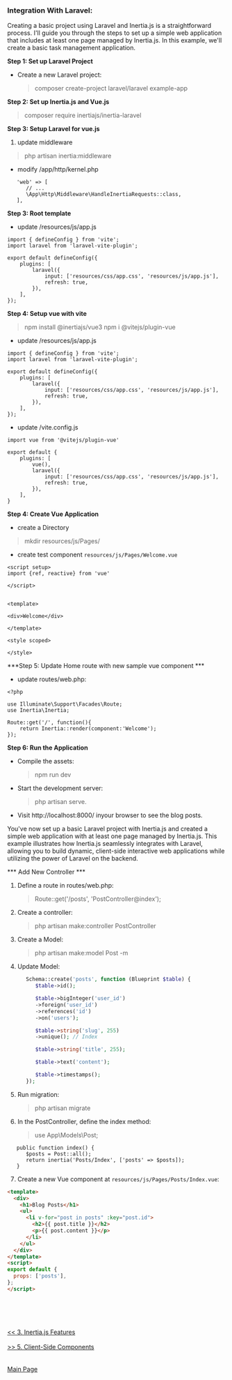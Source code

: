 
### Integration With Laravel:

<p>
Creating a basic project using Laravel and Inertia.js is a straightforward process. I'll guide you through the steps to set up a simple web application that includes at least one page managed by Inertia.js. In this example, we'll create a basic task management application.
</p>

**Step 1: Set up Laravel Project**

- Create a new Laravel project: 
   > composer create-project laravel/laravel example-app


**Step 2: Set up Inertia.js and Vue.js**

   >composer require inertiajs/inertia-laravel

**Step 3: Setup Laravel for vue.js**

   1. update middleware

   > php artisan inertia:middleware

   - modify /app/http/kernel.php

```
   'web' => [
      // ...
      \App\Http\Middleware\HandleInertiaRequests::class,
   ],
```
**Step 3: Root template**

- update /resources/js/app.js

```
import { defineConfig } from 'vite';
import laravel from 'laravel-vite-plugin';

export default defineConfig({
    plugins: [
        laravel({
            input: ['resources/css/app.css', 'resources/js/app.js'],
            refresh: true,
        }),
    ],
});
```

**Step 4: Setup vue with vite**

> npm install @inertiajs/vue3
> npm i @vitejs/plugin-vue

- update /resources/js/app.js
```
import { defineConfig } from 'vite';
import laravel from 'laravel-vite-plugin';

export default defineConfig({
    plugins: [
        laravel({
            input: ['resources/css/app.css', 'resources/js/app.js'],
            refresh: true,
        }),
    ],
});
```

- update /vite.config.js
```
import vue from '@vitejs/plugin-vue'

export default {
    plugins: [
        vue(),
        laravel({
            input: ['resources/css/app.css', 'resources/js/app.js'],
            refresh: true,
        }),
    ],
}
```


**Step 4: Create Vue Application**

- create a Directory
> mkdir resources/js/Pages/

- create test component
   `resources/js/Pages/Welcome.vue`

```
<script setup>
import {ref, reactive} from 'vue'

</script>


<template>

<div>Welcome</div>

</template>

<style scoped>

</style>
```

***Step 5: Update Home route with new sample vue component ***

- update routes/web.php:
```
<?php

use Illuminate\Support\Facades\Route;
use Inertia\Inertia;

Route::get('/', function(){
    return Inertia::render(component:'Welcome');
});

```

**Step 6: Run the Application**

- Compile the assets: 
   >npm run dev

- Start the development server: 
   > php artisan serve.

- Visit http://localhost:8000/  inyour browser to see the blog posts.

<span>
You've now set up a basic Laravel project with Inertia.js and created a simple web application with at least one page managed by Inertia.js. This example illustrates how Inertia.js seamlessly integrates with Laravel, allowing you to build dynamic, client-side interactive web applications while utilizing the power of Laravel on the backend.
</span>



*** Add New Controller ***
1. Define a route in routes/web.php:
   > Route::get('/posts', 'PostController@index');
2. Create a controller: 
   >php artisan make:controller PostController

3. Create a Model:
   >php artisan make:model Post -m

4. Update Model:
```php
      Schema::create('posts', function (Blueprint $table) {
         $table->id();

         $table->bigInteger('user_id')
         ->foreign('user_id')
         ->references('id')
         ->on('users');

         $table->string('slug', 255)
         ->unique(); // Index

         $table->string('title', 255);

         $table->text('content');

         $table->timestamps();
      });
```

5. Run migration:
   >php artisan migrate

6. In the PostController, define the index method:
   > use App\Models\Post;
```
   public function index() {
      $posts = Post::all();
      return inertia('Posts/Index', ['posts' => $posts]);
   }
```

7. Create a new Vue component at `resources/js/Pages/Posts/Index.vue`:
```html
<template>
  <div>
    <h1>Blog Posts</h1>
    <ul>
      <li v-for="post in posts" :key="post.id">
        <h2>{{ post.title }}</h2>
        <p>{{ post.content }}</p>
      </li>
    </ul>
  </div>
</template>
<script>
export default {
  props: ['posts'],
};
</script>
```


<br/>
<br/>
<br/>
<br/>
<a href="./3_InertiaJs_Features.md"><< 3. Inertia.js Features</a>
<br/>
<br/>
<a href="./5_Client_Side_Components.md">>> 5. Client-Side Components</a>

<br/>
<br/>
<br/>
<a href="./readme.md">Main Page</a>
<br/>
<br/>

